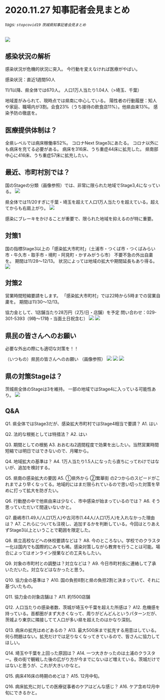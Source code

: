 # 2020.11.27 知事記者会見まとめ
###### tags: `stopcovid19` `茨城県知事記者会見まとめ`

![](https://i.imgur.com/MgEXEB8.png)


## 感染状況の解析
感染状況が危機的状況に突入。
今行動を変えなければ医療がやばい。

感染状況：直近1週間50人

11/1以降、県全体では670人。
人口1万人当たり1.04人（>埼玉、千葉）

地域差がみられて、現時点では県南に中心している。
陽性者の行動履歴：知人や家庭、職場内が3割。会食23%（うち接待の飲食店11%）。他県由来13%。
感染予防の徹底を。


## 医療提供体制は？
全県レベルでは病床稼働率52%。
コロナNext Stage3にあたる。
コロナ以外にも病床を充てる必要がある。
病床を316床、うち重症44床に拡充した。
県南部中心に416床、うち重症57床に拡充したい。

## 最近、市町村別では？
国のStageの分類（画像参照）では、非常に限られた地域でStage3,4になっている。
![](https://i.imgur.com/4V6aIrv.png)


県全体では11/20すぎに千葉・埼玉を超えて人口1万人当たりを超えている。超えてからも右肩上がり。
![](https://i.imgur.com/G1pqAV3.png)


感染にブレーキをかけることが重要で、限られた地域を抑えるのが特に重要。


## 対策1
国の指標Stage3以上の「感染拡大市町村」（土浦市・つくば市・つくばみらい市・牛久市・取手市・境町・阿見町・かすみがうら市）
不要不急の外出自粛を。
期間は11/28～12/13。
状況によっては地域の拡大や期間延長もあり得る。
![](https://i.imgur.com/K4kehVc.png)


## 対策2
営業時間短縮要請をします。
「感染拡大市町村」では22時から5時までの営業自粛を。
期間は11/30～12/13。

協力金として、1店舗当たり28万円（2万/日・店舗）を予定
問い合わせ：029-301-5393（9時～17時・当面土日祝含む）
![](https://i.imgur.com/HTZb4RE.png)
![](https://i.imgur.com/eTuGC7U.png)


## 県民の皆さんへのお願い
必要な外出の際にも適切な対策を！！

（いつもの）県民の皆さんへのお願い
（画像参照）
![](https://i.imgur.com/3YVoS6c.png)
![](https://i.imgur.com/1qyVBtS.png)
![](https://i.imgur.com/E4SLUO1.png)



## 県の対策Stageは？
茨城県全体のStageは3を維持。
一部の地域ではStage4に入っている可能性あり。
![](https://i.imgur.com/qR89CaY.png)


## Q&A
Q1. 県全体ではStage3だが、感染拡大市町村ではStage4相当で要請？
A1. はい

Q2. 法的な根拠としては特措法？
A2. はい

Q3. 期間としての根拠
A3. おおむね2週間程度で効果を出したい。当然営業時間短縮では明日ではできないので、月曜から。

Q4. 地域拡大の基準は？
A4. 1万人当たり1.5人になったら直ちにってわけではないが、追加を検討する。

Q5. 県南の感染拡大の要因
A5. ①県外から ②繁華街 の2つからのスピードがこれまでより早くなってる。地域的にはまだ限られているので思い切った対策を早めに打って拡大を防ぎたい。

Q6. 行動歴の中で他県由来は少なく、市中感染が始まっているのでは？
A6. そう思っていただいて間違いないかと。

Q7. 鹿嶋市(1.49人/人口1万人)や古河市(1.44人/人口1万人)を入れなかった理由は？
A7. これらについても注視し、追加するかを判断している。今回はとりあえずStage3以上ということで範囲を限定した。

Q8. 県立高校などへの休校要請などは？
A8. 今のところない。学校でのクラスター化は国内でも国際的にみても稀。感染対策しながら教育を行うことは可能。場合によってはオンライン授業などの工夫もしたい。

Q9. 対象の市町村との調整は？対立などは？
A9. 今日市町村長に連絡して了承いただいた。対立などはなかったと思う。

Q10. 協力金の基準は？
A10. 国の負担8割と県の負担2割と決まっていて、それに基づいたもの。

Q11. 協力金の対象店舗は？
A11. 約1500店舗

Q12. 人口当たりの感染者数、茨城が埼玉や千葉を超えた所感は？
A12. 危機感を持っている。首都圏がまず大きくなって、周りがどんどんというパターンだが、茨城より東京に隣接してて人口が多い県を超えたのはかなり深刻。

Q13. 病床の拡充はめどあるの？
A13. 最大500床まで拡充する用意はしている。何ら問題はない。拡充だけでは足りなくなってきているので、皆さんに協力してほしい。

Q14. 埼玉や千葉を上回った原因は？
A14. 一つ大きかったのは土浦のクラスター。夜の街で観戦した後の広がり方が今までにないほど増えている。茨城だけではないと思うが、これが大きいかなと。

Q15. 病床416床の時期のめどは？
A15. 12月中旬。

Q16. 病床拡充に対しての医療従事者のケアはどんな感じ？
A16. ケア含め12月中旬にできるかと。